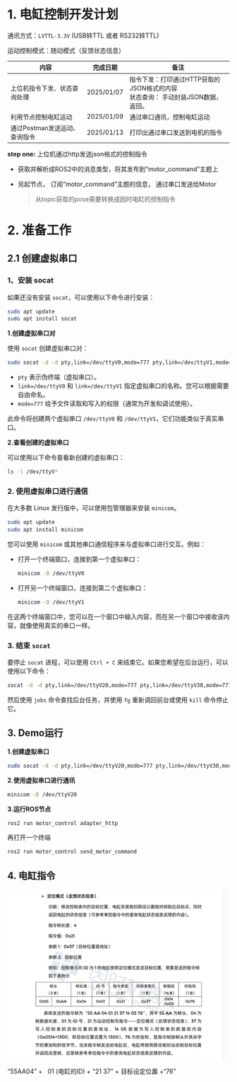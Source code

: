 # 1. 电缸控制开发计划

通讯方式：`LVTTL-3.3V`   (USB转TTL  或者 RS232转TTL)

运动控制模式：随动模式（反馈状态信息）



| 内容                          | 完成日期   | 备注                                                         |
| ----------------------------- | ---------- | ------------------------------------------------------------ |
| 上位机指令下发、状态查询处理  | 2025/01/07 | 指令下发：打印通过HTTP获取的JSON格式的内容<br />状态查询： 手动封装JSON数据，返回。 |
| 利用节点控制电缸运动          | 2025/01/09 | 通过串口通讯，控制电缸运动                                   |
| 通过Postman发送运动、查询指令 | 2025/01/13 | 打印出通过串口发送到电机的指令                               |

**step one:** 上位机通过http发送json格式的控制指令

- 获取并解析成ROS2中的消息类型，将其发布到“motor_command”主题上

- 另起节点， 订阅“motor_command”主题的信息， 通过串口发送给Motor

	> 从topic获取的pose需要转换成因时电缸的控制指令

	







#  2. 准备工作

## 2.1 创建虚拟串口

### 1、安装 socat

如果还没有安装 `socat`，可以使用以下命令进行安装：

```bash
sudo apt update
sudo apt install socat
```

**1.创建虚拟串口对** 

使用 `socat` 创建虚拟串口对：

```bash
sudo socat -d -d pty,link=/dev/ttyV0,mode=777 pty,link=/dev/ttyV1,mode=777
```

- `pty` 表示伪终端（虚拟串口）。
- `link=/dev/ttyV0` 和 `link=/dev/ttyV1` 指定虚拟串口的名称。您可以根据需要自由命名。
- `mode=777` 给予文件读取和写入的权限（通常为开发和调试使用）。

此命令将创建两个虚拟串口 `/dev/ttyV0` 和 `/dev/ttyV1`，它们功能类似于真实串口。

**2.查看创建的虚拟串口** 

可以使用以下命令查看新创建的虚拟串口：

```bash
ls -l /dev/ttyV*
```

### 2. 使用虚拟串口进行通信

在大多数 Linux 发行版中，可以使用包管理器来安装 `minicom`。

```bash
sudo apt update
sudo apt install minicom
```

您可以使用 `minicom` 或其他串口通信程序来与虚拟串口进行交互。例如：

- 打开一个终端窗口，连接到第一个虚拟串口：

	```bash
	minicom -D /dev/ttyV0
	```

- 打开另一个终端窗口，连接到第二个虚拟串口：

	```bash
	minicom -D /dev/ttyV1
	```

在这两个终端窗口中，您可以在一个窗口中输入内容，而在另一个窗口中接收该内容，就像使用真实的串口一样。

### 3. 结束 `socat`

要停止 `socat` 进程，可以使用 `Ctrl + C` 来结束它。如果您希望在后台运行，可以使用以下命令：

```bash
socat -d -d pty,link=/dev/ttyV20,mode=777 pty,link=/dev/ttyV30,mode=777 &
```

然后使用 `jobs` 命令查找后台任务，并使用 `fg` 重新调回前台或使用 `kill` 命令停止它。





## 3. Demo运行

**1.创建虚拟串口**

```bash
sudo socat -d -d pty,link=/dev/ttyV20,mode=777 pty,link=/dev/ttyV30,mode=777
```

**2.使用虚拟串口进行通讯**

```bash
minicom -D /dev/ttyV20
```

**3.运行ROS节点**

```bash
ros2 run motor_control adapter_http
```

再打开一个终端

```bash
ros2 run motor_control send_motor_command
```









## 4. 电缸指令 

![image-20250115092845854](计划.assets/image-20250115092845854.png)

 “55AA04” +   01 (电缸的ID)   + “21 37” + 目标设定位置 +“76” 
